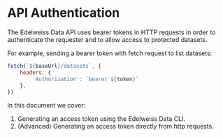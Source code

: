 # API Authentication

The Edelweiss Data API uses bearer tokens in HTTP requests in order to authenticate the requester and to allow access to protected datasets.

For example, sending a bearer token with fetch request to list datasets:

```js
fetch(`${baseUrl}/datasets`, {
    headers: {
        'Authorization': `bearer ${token}`
    },
})
```

In this document we cover:

1. Generating an access token using the Edelweiss Data CLI.
2. (Advanced) Generating an access token directly from http requests.
